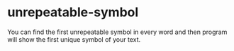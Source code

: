 # unrepeatable-symbol

You can find the first unrepeatable symbol in every word and then program will show the first unique symbol of your text.

